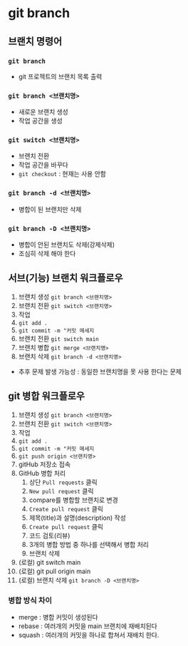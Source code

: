 # git branch

## 브랜치 명령어

### `git branch`

- git 프로젝트의 브랜치 목록 출력

### `git branch <브랜치명>`

- 새로운 브랜치 생성
- 작업 공간을 생성

### `git switch <브랜치명>`

- 브랜치 전환
- 작업 공간을 바꾸다
- `git checkout` : 현재는 사용 안함

### `git branch -d <브랜치명>`

- 병합이 된 브랜치만 삭제

### `git branch -D <브랜치명>`

- 병합이 안된 브랜치도 삭제(강제삭제)
- 조심히 삭제 해야 한다

## 서브(기능) 브랜치 워크플로우

1. 브랜치 생성 `git branch <브랜치명>` <!-- git branch git-branch -->
2. 브랜치 전환 `git switch <브랜치명>` <!-- git switch git-branch -->
3. 작업
4. `git add .`
5. `git commit -m "커밋 메세지`
6. 브랜치 전환 `git switch main`
7. 브랜치 병합 `git merge <브랜치명>` <!-- git merge git-branch -->
8. 브랜치 삭제 `git branch -d <브랜치명>` <!-- git branch -d git-branch -->

- 추후 문제 발생 가능성 : 동일한 브랜치명을 못 사용 한다는 문제

## git 병합 워크플로우

1. 브랜치 생성 `git branch <브랜치명>` <!-- git branch git-branch -->
2. 브랜치 전환 `git switch <브랜치명>` <!-- git switch git-branch -->
3. 작업
4. `git add .`
5. `git commit -m "커밋 메세지`
6. `git push origin <브랜치명>` <!-- git push origin git-branch -->
7. gitHub 저장소 접속
8. GitHub 병합 처리
   1. 상단 `Pull requests` 클릭
   2. `New pull request` 클릭
   3. compare를 병합할 브랜치로 변경
   4. `Create pull request` 클릭
   5. 제목(title)과 설명(description) 작성
   6. `Create pull request` 클릭
   7. 코드 검토(리뷰)
   8. 3개의 병합 방법 중 하나를 선택해서 병합 처리
   9. 브랜치 삭제
9. (로컬) git switch main
10. (로컬) git pull origin main
11. (로컬) 브랜치 삭제 `git branch -D <브랜치명>` <!-- git branch -D git-branch - 로컬에서는 병합이 안되어서...d로는 삭제가 안된다-->

### 병합 방식 차이

- merge : 병합 커밋이 생성된다
- rebase : 여러개의 커밋을 main 브랜치에 재배치된다
- squash : 여러개의 커밋을 하나로 합쳐서 재배치 한다.
